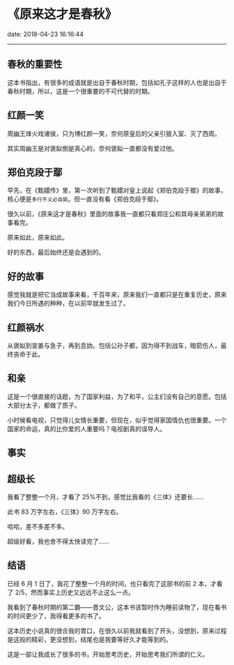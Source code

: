 # 《原来这才是春秋》
date: 2018-04-23 16:16:44

---

## 春秋的重要性

这本书指出，有很多的成语就是出自于春秋时期，包括如孔子这样的人也是出自于春秋时期，所以，这是一个很重要的不可代替的时期。

## 红颜一笑

周幽王烽火戏诸侯，只为博红颜一笑，奈何原皇后的父亲引狼入室、灭了西周。

其实周幽王是对褒姒倒是真心的，奈何褒姒一直都没有爱过他。

## 郑伯克段于鄢

早先，在《甄嬛传》里，第一次听到了甄嬛对皇上说起《郑伯克段于鄢》的故事，核心便是`多行不义必自毙`。但一直没有看《郑伯克段于鄢》。

很久以前，《原来这才是春秋》里面的故事我一直都只看郑庄公和其母亲弟弟的故事看完。

原来如此，原来如此。

好的东西，最后始终还是会遇到的。

## 好的故事

感觉我就是把它当成故事来看，千百年来，原来我们一直都只是在重复历史，原来我们今日所遇的种种，在以前早就发生过了。

## 红颜祸水

从褒姒到宣姜与急子，再到息妫。包括公孙子都，因为得不到战车，暗箭伤人，最终丧命于此。

## 和亲

这是一个很直接的话题，为了国家利益，为了和平，公主们没有自己的意愿。包括大部分太子，都做了质子。

小时候看电视，只觉得儿女情长重要，但现在，似乎觉得家国情仇也很重要。一个国家的命运，真的比你爱的人重要吗？电视剧真的误导人。

## 事实

## 超级长

我看了整整一个月，才看了 25%不到，感觉比我看的《三体》还要长……

此书 83 万字左右，《三体》90 万字左右。

哈哈，差不多差不多。

超级好看，我也舍不得太快读完了……

## 结语

已经 6 月 1 日了，我花了整整一个月的时间，也只看完了这部书的前 2 本，才看了 2/5，然而事实上历史又远远不止这么一点。

我看到了春秋时期的第二霸——晋文公，这本书该暂时作为睡前读物了，现在看书的时间更少了，我得看更多的书了。

这本历史小说真的很合我的胃口，在很久以前我就看到了开头，没想到，原来过程是这般的精彩，更没想到，结尾也是我要等好久才能等到的。

这是一部让我成长了很多的书，开始思考历史，开始思考我们所谓的仁义。
